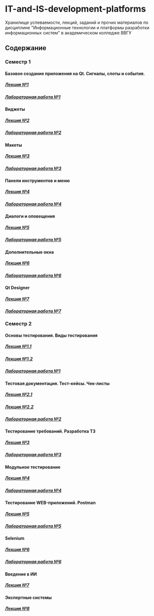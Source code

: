 # IT-and-IS-development-platforms
Хранилище успеваемости, лекций, заданий и прочих материалов по дисциплине "Информационные технологии и платформы разработки информационных систем" в академическом колледже ВВГУ

## Содержание

### Семестр 1

#### Базовое создание приложения на Qt. Сигналы, слоты и события.

##### [Лекция №1](sem1/lecs/lec1/lec1.md)
##### [Лабораторная работа №1](sem1/labs/lab1.md)

#### Виджеты

##### [Лекция №2](sem1/lecs/lec2/lec2.md)
##### [Лабораторная работа №2](sem1/labs/lab2.md)

#### Макеты

##### [Лекция №3](sem1/lecs/lec3/lec3.md)
##### [Лабораторная работа №3](sem1/labs/lab3/lab3.md)

#### Панели инструментов и меню

##### [Лекция №4](sem1/lecs/lec4/lec4.md)
##### [Лабораторная работа №4](sem1/labs/lab4/lab4.md)

#### Диалоги и оповещения

##### [Лекция №5](sem1/lecs/lec5/lec5.md)
##### [Лабораторная работа №5](sem1/labs/lab5.md)

#### Дополнительные окна

##### [Лекция №6](sem1/lecs/lec6/lec6.md)
##### [Лабораторная работа №6](sem1/labs/lab6/lab6.md)

#### Qt Designer

##### [Лекция №7](sem1/lecs/lec7.md)
##### [Лабораторная работа №7](sem1/labs/lab7.md)

### Семестр 2

#### Основы тестирования. Виды тестирования 

##### [Лекция №1.1](sem2/lecs/lec1-1.pdf)
##### [Лекция №1.2](sem2/lecs/lec1-2.pdf)
##### [Лабораторная работа №1](sem2/labs/lab1/lab1.md)

#### Тестовая документация. Тест-кейсы. Чек-листы

##### [Лекция №2.1](sem2/lecs/lec2-1.pdf)
##### [Лекция №2.2](sem2/lecs/lec2-2.pdf)
##### [Лабораторная работа №2](sem2/labs/lab2.md)

#### Тестирование требований. Разработка ТЗ

##### [Лекция №3](sem2/lecs/lec3.pdf)
##### [Лабораторная работа №3](sem2/labs/lab3.md)

#### Модульное тестирование

##### [Лекция №4](sem2/lecs/lec4.pdf)
##### [Лабораторная работа №4](sem2/labs/lab4.md)

#### Тестирование WEB-приложений. Postman

##### [Лекция №5](sem2/lecs/lec5.md)
##### [Лабораторная работа №5](sem2/labs/lab5.md)

#### Selenium

##### [Лекция №6](sem2/lecs/lec6.md)
##### [Лабораторная работа №6](sem2/labs/lab6.md)

#### Введение в ИИ

##### [Лекция №7](sem2/lecs/lec7/lec7.md)

#### Экспертные системы

##### [Лекция №8](sem2/lecs/lec8/lec8.md)
